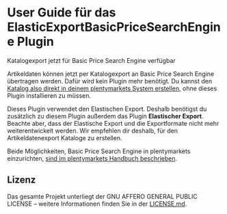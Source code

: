 # User Guide für das ElasticExportBasicPriceSearchEngine Plugin

<div class="alert alert-info" role="alert">
Katalogexport jetzt für Basic Price Search Engine verfügbar
 
Artikeldaten können jetzt per Katalogexport an Basic Price Search Engine übertragen werden. Dafür wird kein Plugin mehr benötigt. Du kannst den <a href="https://knowledge.plentymarkets.com/de-de/manual/main/maerkte/basic-price-search-engine.html#catalogue-export" target="_blank">Katalog also direkt in deinem plentymarkets System erstellen</a>, ohne dieses Plugin installieren zu müssen.
 
Dieses Plugin verwendet den Elastischen Export. Deshalb benötigst du zusätzlich zu diesem Plugin außerdem das Plugin **Elastischer Export**. Beachte aber, dass der Elastische Export und die Exportformate nicht mehr weiterentwickelt werden. Wir empfehlen dir deshalb, für den Artikeldatenexport Kataloge zu erstellen.
 
Beide Möglichkeiten, Basic Price Search Engine in plentymarkets einzurichten, <a href="https://knowledge.plentymarkets.com/de-de/manual/main/maerkte/basic-price-search-engine.html" target="_blank">sind im plentymarkets Handbuch beschrieben</a>.
</div>

## Lizenz

Das gesamte Projekt unterliegt der GNU AFFERO GENERAL PUBLIC LICENSE – weitere Informationen finden Sie in der [LICENSE.md](https://github.com/plentymarkets/plugin-elastic-export-basic-price-search-engine/blob/master/LICENSE.md).
